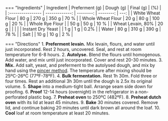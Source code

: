 === "Ingredients"
    | Ingredient        | Preferment (g) | Dough (g) | Final (g) |  (%) |
    | :---------------- | -------------: | --------: | --------: | ---: |
    | White Wheat Flour |           80 g |     270 g |     350 g | 70 % |
    | Whole Wheat Flour |           20 g |      80 g |     100 g | 20 % |
    | Whole Rye Flour   |                |      50 g |      50 g | 10 % |
    | Wheat Levain, 80% |           20 g |           |           |      |
    | Instant Dry Yeast |                |       1 g |       1 g | 0.2% |
    | Water             |           80 g |     310 g |     390 g | 78 % |
    | Salt              |                |      10 g |      10 g |  2 % |

=== "Directions"
    1. **Preferment levain.** Mix levain, flours, and water until just incorporated. Rest 2 hours, uncovered. Seal, and rest at room temperature for 6-8 hours.
    2. **Autolyse.** Blend the flours until homogenous. Add water, and mix until just incorporated. Cover and rest 20-30 minutes.
    3. **Mix.** Add salt, yeast, and preferment to the autolysed dough, and mix by hand using the [pincer method](https://www.youtube.com/watch?v=HoY7CPw0E1s). The temperature after mixing should be 25ºC-26ºC (77ºF-78ºF).
    4. **Bulk fermentation.** Rest 1h 30m. Fold three or four times. Rest an additional 3h 30m until the dough is 2.5x its original volume.
    5. **Shape** into a medium-tight ball. Arrange seam side down for proofing.
    6. **Proof** 12-14 hours (overnight) in the refrigerator in a non-perforated plastic bag.
    7. **Preheat oven** to 250ºC (482ºF).
    8.  **Preheat dutch oven** with its lid at least 45 minutes.
    9.  **Bake** 30 minutes covered. Remove lid, and continue baking 20 minutes until dark brown all around the loaf.
    10. **Cool** loaf at room temperature at least 20 minutes.


[^forkish_flour]:
    {{ cite.forkish_flour_water_salt_yeast }} 140-3.
